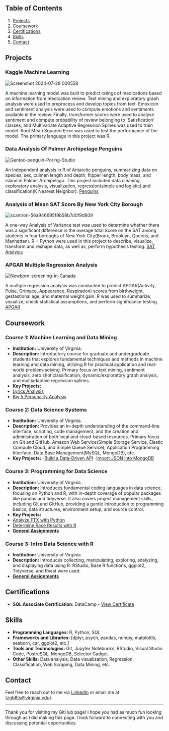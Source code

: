 ## Table of Contents

1. [Projects](#projects)
2. [Coursework](#coursework)
3. [Certifications](#certifications)
4. [Skills](#skills)
5. [Contact](#contact)



## Projects


### Kaggle Machine Learning 
![Screenshot 2024-07-28 000558](https://github.com/user-attachments/assets/1e742083-aed9-4b9b-af00-55a5de45b301) 


A machine learning model was built to predict ratings of medications based on information from medication review. Text mining and exploratory graph analysis were used to preprocess and develop topics from text. Emoxicon and sentiment analysis were used to compute emotions and sentiments available in the review. Finally, transformer scores were used to analyse sentiment and compute probability of review belonging to 'Satisfication' classes, and Multivariate Adaptive Regression Spines was used to train model. Root Mean Squared Error was used to test the performance of the model. The primary language in this project was R. 


### Data Analysis Of Palmer Archipelago Penguins

![Gentoo-penguin-Poring-Studio](https://github.com/Cann-Emma/portfolio/assets/143144256/10d3a7b2-1c07-49ed-b6f9-77ac2a24ac3f)


An independent analysis in R of Antarctic penguins, summarizing data on species, sex, culmen length and depth, flipper length, body mass, and island in Palmer Archipelago. This project included data cleaning, exploratory analysis, visualization, regression(simple and logistic),and classification(K Nearest Neighbor).
[Penguins](https://github.com/Cann-Emma/R/blob/main/Penguin_Analysis.ipynb)


### Analysis of Mean SAT Score By New York City Borough

![scantron-56a946695f9b58b7d0f9d809](https://github.com/Cann-Emma/portfolio/assets/143144256/b8e3a8be-9260-4d5e-8649-ff486975655d)


A one-way Analysis of Variance test was used to determine whether there was a significant difference in the average total Score on the SAT among students in four boroughs of New York City(Bronx, Brooklyn, Queens, and Manhattan). R + Python were used in this project to describe, visualize, transform and reshape data, as well as, perform hypothesis testing.
[SAT Analysis](https://github.com/Cann-Emma/R/blob/main/ANOVA_SAT_Score_by_NYCBorough.ipynb)


### APGAR Multiple Regression Analysis

![Newborn-screening-in-Canada](https://github.com/Cann-Emma/portfolio/assets/143144256/403e96b8-f9c6-4757-837a-ca869a3d2aa9)


A multiple regression analysis was conducted to predict APGAR(Activity, Pulse, Grimace, Appearance, Respiration) scores from birthweight, gestastional age, and maternal weight gain. R was used to summarize, visualize, check statistical assumptions, and perform significance testing. 
[APGAR](https://github.com/Cann-Emma/R/blob/main/APGAR_Multiple_Regression.ipynb)



## Coursework

### Course 1: Machine Learning and Data Mining
- **Institution:** University of Virginia.
- **Description:** Introductory course for graduate and undergraduate students that explores fundamental techniques and methods in machine learning and data mining, utilizing R for practical application and real-world problem-solving. Primary focus on text mining, sentiment analysis, zero shot classification, dynamic/exploratory graph analysis, and multiadaptive regression splines. 
- **Key Projects:**
- [Lyrics Analysis](https://github.com/Cann-Emma/PSYC-5710-Text-Mining-and-ML/blob/main/BeatlesLyricAnalysis.ipynb) 
- [Big 5 Personality Analysis](https://github.com/cann-emma/PSYC-5710-Text-Mining-and-ML/tree/main/ExploratoryAnalysis)


### Course 2: Data Science Systems
- **Institution:** University of Virginia.
- **Description:** Provides an in-depth understanding of the command-line interface, scripting, code management, and the creation and administration of both local and cloud-based resources. Primary focus on Git and GitHub, Amazon Web Service(Simple Storage Service, Elastic Compute Cloud, and Simple Queue Service), Application Programming Interface, Data Base Management(MySQL, MongoDB), etc.
- **Key Projects:**
-[Build a Data-Driven API](https://github.com/cann-emma/fastapi-demo-fork/blob/main/app/main.py)
-[Import JSON into MongoDB](https://github.com/cann-emma/ds2002-dp2/blob/main/import.py)


### Course 3: Programming for Data Science
- **Institution:** University of Virginia.
- **Description:** Introduces fundamental coding languages in data science, focusing on Python and R, with in-depth coverage of popular packages like pandas and tidyverse. It also covers project management skills, including Git and GitHub, providing a gentle introduction to programming basics, data structures, environment setup, and source control.
- **Key Projects:**
- [Analyze FTX with Python](https://github.com/Cann-Emma/DS1002-zgb8ts/blob/main/labs/lab1/lab1-ftx-stock-pricing.ipynb) 
- [Determine Race Results with R](https://github.com/Cann-Emma/DS1002-zgb8ts/blob/main/labs/lab2/lab2-race-results.ipynb)
- **[General Assignments](https://github.com/cann-emma/DS1002-zgb8ts/tree/main/homework)**


### Course 3: Intro Data Science with R
- **Institution:** University of Virginia.
- **Description:** Introduces collecting, manipulating, exploring, analyzing, and displaying data using R. RStudio, Base R functions, ggplot2, Tidyverse, and Rvest were used.
- **[General Assignments](https://github.com/cann-emma/R)**



## Certifications
- **SQL Associate Certification:** DataCamp - [View Certificate](https://www.datacamp.com/certificate/SQA0012481783751)



## Skills
- **Programming Languages:** R, Python, SQL
- **Frameworks and Libraries:** [dplyr, psych, pandas, numpy, matplotlib, seaborn, car, ggplot2, etc.]
- **Tools and Technologies:** Git, Jupyter Notebooks, RStudio, Visual Studio Code, PostreSQL, MongoDB, Selector Gadget.
- **Other Skills:** Data analysis, Data visualization, Regression, Classification, Web Scraping, Data Mining, etc.



## Contact

Feel free to reach out to me via [LinkedIn](https://www.linkedin.com/in/emmanuella-cann) or email me at (zgb8ts@virginia.edu).

---

Thank you for visiting my GitHub page! I hope you had as much fun looking through as I did making this page. I look forward to connecting with you and discussing potential opportunities.

